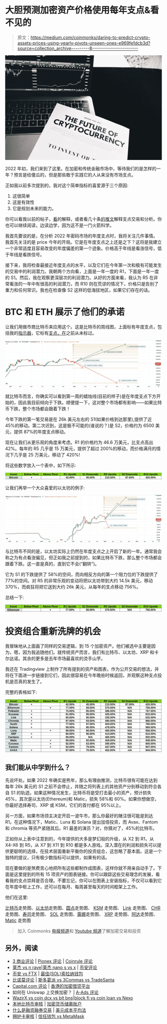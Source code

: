 # 大胆预测加密资产价格使用每年支点&看不见的

> 原文：<https://medium.com/coinmonks/daring-to-predict-crypto-assets-prices-using-yearly-pivots-unseen-ones-e969fe1dcb3d?source=collection_archive---------8----------------------->

![](img/c26428c3e936fc9eca1f2a73ccadec40.png)

2022 年初，我们来到了这里。在加密和传统金融市场中，等待我们的是怎样的一年？预言是给傻瓜的，但是那些敢于实践它的人从来没有市场支点。

正如我以前多次提到的，我对这个简单指标的喜爱源于三个原因:

1.  这很简单
2.  这是有效性
3.  它是规划未来的能力。

你可以看我以前的帖子，[看](https://youtu.be/g8bOxYINOjA)的解释，或者看几十条[的推文](https://twitter.com/RotzeO)解释支点交易和分析。你也可以继续阅读，边读边学，因为这不是一门火箭科学。

我首先要说的是，在分析 2022 年密码市场的年度支点时，我将关注几件事情。我首先关注的是 price 今年的开局。它是在年度支点之上还是之下？这将是我建立一个非常适度且容易改变的年度偏差的第一个迹象。价格高于年线是看涨信号，低于年线是看跌信号。

接下来，我将检查最接近年度支点的水平，以及它们在今年第一次和极有可能发生的交易中的利润潜力。我朝两个方向看，上面是一年一度的 R1，下面是一年一度的 S1。然后，我在观察更深层次的利润潜力。从好的方面来看，我认为 R5 在非常看涨的一年中有很高的利润潜力，而 R10 则在荒谬的情况下，价格只是告别了重力和任何常识。我也在检查像 S2 这样的低海拔地区，如果它们存在的话。

# BTC 和 ETH 展示了他们的承诺

让我们用做市商比特币来应用这个。这是比特币的周线图，上面标有年度支点，包括我的[指示器](https://www.tradingview.com/script/9GDng9Mg-Unseen-Pivot-Points/)，它标有[支点，在](https://rotzeod.medium.com/the-invisible-unspoken-pivots-2151f44f86eb)之前从未标过。

![](img/216d0a064f38cf91a9d7c41787f9a1e6.png)

就比特币而言，你确实可以看到第一周的蜡烛线(目前的样子)是在年度支点下方开始的，因此我目前倾向于下跌。顺便提一下，这对整个市场都有影响——如果比特币下跌，整个市场都会跟着下跌！

今年下跌的第一笔交易是在 26k 美元左右的 S1(如果价格到达那里),提供了近 45%的移动。第二次迟到，这是极不可能的(谁说的？)是 S2，价格约为 6500 美元，提供 87%的年度支点移动。

现在让我们从更乐观的角度来考虑。R1 的价格约为 46.6 万美元，比支点高出 42%。每年的 R5 几乎是 15 万美元，提供了超过 200%的移动，而价格满月的情况下几乎是 25 万美元，移动了 420%!

将这些数字放入一个表中，如下所示:

![](img/134c3097d17af9c139d6c98cd9caefaa.png)

让我们再举一个大众喜爱的以太坊的例子:

![](img/076bae32d2cde0449edd56056a9bc2ad.png)

与比特币不同的是，以太坊实际上仍然在年度支点之上开启了新的一年。通常我会称之为有点看涨偏见，但正如我之前提到的，如果比特币下跌，那么整个市场都会跟着下跌。这一直是真的，直到它不会(“翻转”)。

它为 S1 的下跌提供了 58%的空间，而向相反方向的第一个阻力位的下跌提供了 77%的空间。对 R5 的非常乐观的变动将把以太坊带到大约 14.5k 美元，移动 370%，而疯狂将把它送到大约 26k 美元，从每年的支点移动 756%。

总结一下:

![](img/7df196efb9e5412b25d947fc59301490.png)

# 投资组合重新洗牌的机会

我冒昧地从上面画了同样的交易逻辑，到 15 个加密资产。他们被选中主要是因为，嗯，因为我追随他们。就传统资产而言，我们有比特币、以太坊、XRP 和卡尔达诺。其余的更多是去年市场最喜欢的烫手山芋。

我还在 Tradingview 上制作了所有提到的资产和图表，作为公开交易的想法，并将在下面进一步链接到它们，因此很容易在今年晚些时候返回，并观察这种支点投机是否真的发生了。

完整的表格如下:

![](img/91193ae629a904e605ae359236f7faef.png)

## 我们能从中学到什么？

先说坏处。如果 2022 年确实是熊年，那么有理由推测，比特币很有可能在达到每年 26k 美元的 S1 之前不会停止，并随之将列表上的其他资产分别移动到符合各自 S1 的轨迹。如果这种情况发生，比特币将是受打击最小的资产，预计损失 45%，其次是以太坊(Ethereum)和 Matic，损失 58%和 60%。如果你想做空，你最好选择寿司、XRP 或 KSM，它们的首付都在 95%以上。

另一方面，如果市场领主决定开启一波牛市，那么你最好的赌注很可能是到达 R1。在这种情况下，Matic、Luna 和 Solana 提出加倍投资，而 Avax、Fantom 和 chromia 等资产紧随其后。R1 最差的演员？对，你猜对了，45%的比特币。

正如你从上表中注意到的，今年提供的大多是梦幻般的升级，从 X2 到 R1，从 X4-X6 到 R5，从 X7 到 X11 到 R10 都是多人游戏。深入潜在的利润和损失可以提供更聪明的选择，在技术层面重新平衡你的投资组合，这忽略了基本面。这是一个独特的提议，只有极少数指标可以提供，如果有的话。

现在要做的是煞费苦心地把所有这些都制作成图表，这样你就不用亲自动手了。下面是这里提到的所有 15 项资产的图表链接。你可以跟踪这些交易理念的发展，看看我的支点崇拜是否合理。不要忘记，你可以在图表上安装指标，不仅可以看到它在年度中枢上工作，还可以在每月、每周甚至每天的时间框架上工作。

他们在这里:

[比特币](https://www.tradingview.com/chart/BTCUSD/5c0GZBXy-Pivot-Yearly-predictions-for-BTC-using-hidden-pivots/)走势图、[以太坊](https://www.tradingview.com/chart/ETHUSD/xOBYHAKW-Pivot-Yearly-predictions-for-ETH-using-hidden-pivots/)走势图、[圆点](https://www.tradingview.com/chart/DOTUSD/7uceMYRP-Pivot-Yearly-predictions-for-DOT-using-hidden-pivots/)走势图、 [KSM](https://www.tradingview.com/chart/KSMUSDT/ftlJJyWF-Pivot-Yearly-predictions-for-KSM-using-hidden-pivots/) 走势图、 [Link](https://www.tradingview.com/chart/LINKUSD/8KNCfYlA-Pivot-Yearly-predictions-for-LINK-using-hidden-pivots/) 走势图、 [CHR](https://www.tradingview.com/chart/CHRUSDT/ziaz3Tr8-Pivot-Yearly-predictions-for-CHR-using-hidden-pivots/) 走势图、[寿司](https://www.tradingview.com/chart/SUSHIPERP/vJxTpIRl-Pivot-Yearly-predictions-for-Sushi-using-hidden-pivots/)走势图、 [SOL](https://www.tradingview.com/chart/SOLUSD/fiCV40OV-Pivot-Yearly-predictions-for-SOL-using-hidden-pivots/) 走势图、[露娜](https://www.tradingview.com/chart/LUNAUSD/5gDGfPtx-Pivot-Yearly-predictions-for-Luna-using-hidden-pivots/)走势图、 [XRP](https://www.tradingview.com/chart/XRPUSD/3S9SIvj8-Pivot-Yearly-predictions-for-XRP-using-hidden-pivots/) 走势图、[阿达](https://www.tradingview.com/chart/ADAUSD/DkSuQIrX-Pivot-Yearly-predictions-for-ADA-using-hidden-pivots/)走势图、 [Matic](https://www.tradingview.com/chart/MATICUSD/eIOrUkGr-Pivot-Yearly-predictions-for-Mativc-using-hidden-pivots/) 走势图

> 加入 Coinmonks [电报频道](https://t.me/coincodecap)和 [Youtube 频道](https://www.youtube.com/c/coinmonks/videos)了解加密交易和投资

## 另外，阅读

*   [3 商业评论](/coinmonks/3commas-review-an-excellent-crypto-trading-bot-2020-1313a58bec92) | [Pionex 评论](https://blog.coincodecap.com/pionex-review-exchange-with-crypto-trading-bot) | [Coinrule 评论](/coinmonks/coinrule-review-2021-a-beginner-friendly-crypto-trading-bot-daf0504848ba)
*   [莱杰 vs n rave](/coinmonks/ledger-vs-ngrave-zero-7e40f0c1d694)|[莱杰 nano s vs x](/coinmonks/ledger-nano-s-vs-x-battery-hardware-price-storage-59a6663fe3b0) | [币安评论](/coinmonks/binance-review-ee10d3bf3b6e)
*   [币安 vs FTX](https://blog.coincodecap.com/binance-vs-ftx) | [最佳(SOL)索拉纳钱包](https://blog.coincodecap.com/solana-wallets)
*   [比诺莫评论](https://blog.coincodecap.com/binomo-review) | [斯多葛派 vs 3Commas vs TradeSanta](https://blog.coincodecap.com/stoic-vs-3commas-vs-tradesanta)
*   [Capital.com 评论](https://blog.coincodecap.com/capital-com-review) | [香港的加密借贷平台](https://blog.coincodecap.com/crypto-lending-hong-kong)
*   如何在 Uniswap 上交换加密？ | [A-Ads 评论](https://blog.coincodecap.com/a-ads-review)
*   [WazirX vs coin dcx vs bit bns](/coinmonks/wazirx-vs-coindcx-vs-bitbns-149f4f19a2f1)|[block fi vs coin loan vs Nexo](/coinmonks/blockfi-vs-coinloan-vs-nexo-cb624635230d)
*   [本地比特币审核](/coinmonks/localbitcoins-review-6cc001c6ed56) | [加密货币储蓄账户](https://blog.coincodecap.com/cryptocurrency-savings-accounts)
*   [什么是融资融券交易](https://blog.coincodecap.com/margin-trading) | [美元成本平均法](https://blog.coincodecap.com/dca)
*   [拥护卡审核](https://blog.coincodecap.com/uphold-card-review) | [信任钱包 vs MetaMask](https://blog.coincodecap.com/trust-wallet-vs-metamask)